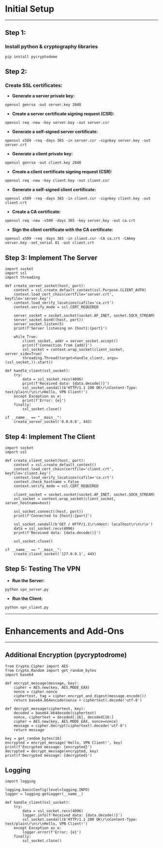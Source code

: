 # Initial Setup
-----
## Step 1:

### Install python & cryptography libraries
```pip install pycryptodome```
## Step 2:

### Create SSL certificates:
 
* **Generate a server private key:**

```openssl genrsa -out server.key 2048```

* **Create a server certificate signing request (CSR):**

```openssl req -new -key server.key -out server.csr```

* **Generate a self-signed server certificate:**

```openssl x509 -req -days 365 -in server.csr -signkey server.key -out server.crt```

* **Generate a client private key:**

```openssl genrsa -out client.key 2048```

* **Create a client certificate signing request (CSR):**

```openssl req -new -key client.key -out client.csr```

* **Generate a self-signed client certificate:**

```openssl x509 -req -days 365 -in client.csr -signkey client.key -out client.crt```

* **Create a CA certificate:**

```openssl req -new -x509 -days 365 -key server.key -out ca.crt```

* **Sign the client certificate with the CA certificate:**

```openssl x509 -req -days 365 -in client.csr -CA ca.crt -CAkey server.key -set_serial 01 -out client.crt```

## Step 3: Implement The Server
```
import socket
import ssl
import threading

def create_server_socket(host, port):
    context = ssl.create_default_context(ssl.Purpose.CLIENT_AUTH)
    context.load_cert_chain(certfile='server.crt', keyfile='server.key')
    context.load_verify_locations(cafile='ca.crt')
    context.verify_mode = ssl.CERT_REQUIRED

    server_socket = socket.socket(socket.AF_INET, socket.SOCK_STREAM)
    server_socket.bind((host, port))
    server_socket.listen(5)
    print(f'Server listening on {host}:{port}')

    while True:
        client_socket, addr = server_socket.accept()
        print(f'Connection from {addr}')
        ssl_socket = context.wrap_socket(client_socket, server_side=True)
        threading.Thread(target=handle_client, args=(ssl_socket,)).start()

def handle_client(ssl_socket):
    try:
        data = ssl_socket.recv(4096)
        print(f'Received data: {data.decode()}')
        ssl_socket.sendall(b'HTTP/1.1 200 OK\r\nContent-Type: text/plain\r\n\r\nHello, VPN Client!')
    except Exception as e:
        print(f'Error: {e}')
    finally:
        ssl_socket.close()

if __name__ == "__main__":
    create_server_socket('0.0.0.0', 443)
```
## Step 4: Implement The Client
```
import socket
import ssl

def create_client_socket(host, port):
    context = ssl.create_default_context()
    context.load_cert_chain(certfile='client.crt', keyfile='client.key')
    context.load_verify_locations(cafile='ca.crt')
    context.check_hostname = False
    context.verify_mode = ssl.CERT_REQUIRED

    client_socket = socket.socket(socket.AF_INET, socket.SOCK_STREAM)
    ssl_socket = context.wrap_socket(client_socket, server_hostname=host)

    ssl_socket.connect((host, port))
    print(f'Connected to {host}:{port}')

    ssl_socket.sendall(b'GET / HTTP/1.1\r\nHost: localhost\r\n\r\n')
    data = ssl_socket.recv(4096)
    print(f'Received data: {data.decode()}')

    ssl_socket.close()

if __name__ == "__main__":
    create_client_socket('127.0.0.1', 443)
```
## Step 5: Testing The VPN

* **Run the Server:**

```python vpn_server.py```

* **Run the Client:**

```python vpn_client.py```

---
# Enhancements and Add-Ons
---
## Additional Encryption (pycryptodrome)
```
from Crypto.Cipher import AES
from Crypto.Random import get_random_bytes
import base64

def encrypt_message(message, key):
    cipher = AES.new(key, AES.MODE_EAX)
    nonce = cipher.nonce
    ciphertext, tag = cipher.encrypt_and_digest(message.encode())
    return base64.b64encode(nonce + ciphertext).decode('utf-8')

def decrypt_message(ciphertext, key):
    decoded = base64.b64decode(ciphertext)
    nonce, ciphertext = decoded[:16], decoded[16:]
    cipher = AES.new(key, AES.MODE_EAX, nonce=nonce)
    message = cipher.decrypt(ciphertext).decode('utf-8')
    return message

key = get_random_bytes(16)
encrypted = encrypt_message('Hello, VPN Client!', key)
print(f'Encrypted message: {encrypted}')
decrypted = decrypt_message(encrypted, key)
print(f'Decrypted message: {decrypted}')
```
## Logging
```
import logging

logging.basicConfig(level=logging.INFO)
logger = logging.getLogger(__name__)

def handle_client(ssl_socket):
    try:
        data = ssl_socket.recv(4096)
        logger.info(f'Received data: {data.decode()}')
        ssl_socket.sendall(b'HTTP/1.1 200 OK\r\nContent-Type: text/plain\r\n\r\nHello, VPN Client!')
    except Exception as e:
        logger.error(f'Error: {e}')
    finally:
        ssl_socket.close()
```






